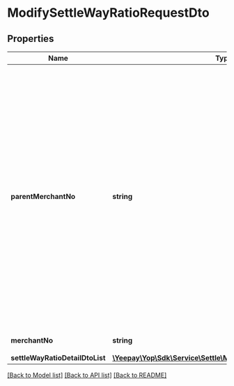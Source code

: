 # ModifySettleWayRatioRequestDto

## Properties
Name | Type | Description | Notes
------------ | ------------- | ------------- | -------------
**parentMerchantNo** | **string** | 发起方商户编号。&lt;br&gt;*标准商户收付款方案中此参数与收款商户编号一致；&lt;br&gt;*平台商户收付款方案中此参数为平台商商户编号；&lt;br&gt;*服务商解决方案中，①标准商户收款时，该参数为标准商户商编 ②平台商收款或平台商入驻商户收款时，该参数为平台商商编。 | [optional] 
**merchantNo** | **string** | 收款商户编号 | [optional] 
**settleWayRatioDetailDtoList** | [**\Yeepay\Yop\Sdk\Service\Settle\Model\SettleWayRatioDetailDto[]**](SettleWayRatioDetailDto.md) |  | [optional] 

[[Back to Model list]](../README.md#documentation-for-models) [[Back to API list]](../README.md#documentation-for-api-endpoints) [[Back to README]](../README.md)


